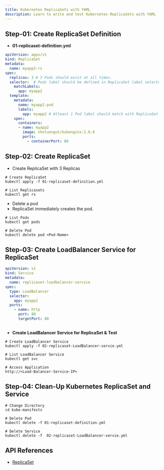 ```yaml
---
title: Kubernetes ReplicaSets with YAML
description: Learn to write and test Kubernetes ReplicaSets with YAML
---
```


## Step-01: Create ReplicaSet Definition
- **01-replicaset-definition.yml**
```yaml
apiVersion: apps/v1
kind: ReplicaSet
metadata:
  name: myapp2-rs
spec:
  replicas: 3 # 3 Pods should exist at all times.
  selector:  # Pods label should be defined in ReplicaSet label selector
    matchLabels:
      app: myapp2
  template:
    metadata:
      name: myapp2-pod
      labels:
        app: myapp2 # Atleast 1 Pod label should match with ReplicaSet Label Selector
    spec:
      containers:
      - name: myapp2
        image: nholuongut/kubenginx:2.0.0
        ports:
          - containerPort: 80
```
## Step-02: Create ReplicaSet
- Create ReplicaSet with 3 Replicas
```t
# Create ReplicaSet
kubectl apply -f 01-replicaset-definition.yml

# List Replicasets
kubectl get rs
```
- Delete a pod
- ReplicaSet immediately creates the pod. 
```t
# List Pods
kubectl get pods

# Delete Pod
kubectl delete pod <Pod-Name>
```

## Step-03: Create LoadBalancer Service for ReplicaSet
```yaml
apiVersion: v1
kind: Service
metadata:
  name: replicaset-loadbalancer-service
spec:
  type: LoadBalancer 
  selector: 
    app: myapp2 
  ports: 
    - name: http
      port: 80
      targetPort: 80
     
```
- **Create LoadBalancer Service for ReplicaSet & Test**
```t
# Create LoadBalancer Service
kubectl apply -f 02-replicaset-LoadBalancer-servie.yml

# List LoadBalancer Service
kubectl get svc

# Access Application
http://<Load-Balancer-Service-IP>
```


## Step-04: Clean-Up Kubernetes ReplicaSet and Service
```t
# Change Directory
cd kube-manifests

# Delete Pod
kubectl delete -f 01-replicaset-definition.yml

# Delete Service
kubectl delete -f  02-replicaset-LoadBalancer-servie.yml
```


## API References
- [ReplicaSet](https://kubernetes.io/docs/reference/generated/kubernetes-api/v1.19/#replicaset-v1-apps)